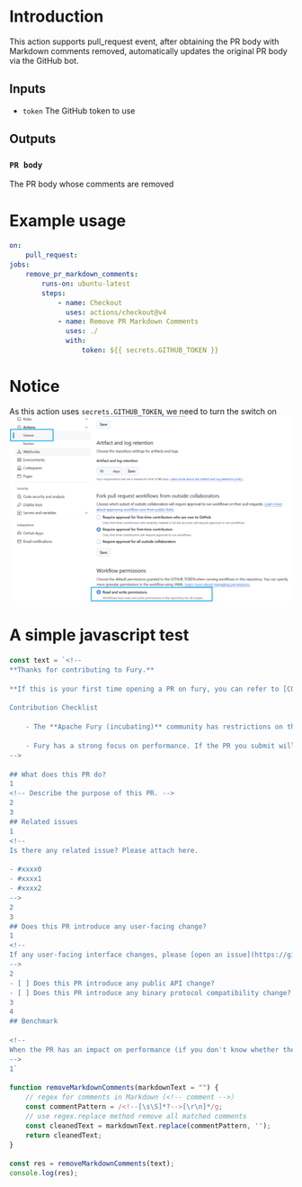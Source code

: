 # Introduction
This action supports pull_request event, after obtaining the PR body with Markdown comments removed, 
automatically updates the original PR body via the GitHub bot.

## Inputs
- `token`
The GitHub token to use

## Outputs

### `PR body`
The PR body whose comments are removed

# Example usage
```yaml
on:
    pull_request:
jobs:
    remove_pr_markdown_comments:
        runs-on: ubuntu-latest
        steps:
            - name: Checkout
              uses: actions/checkout@v4
            - name: Remove PR Markdown Comments
              uses: ./
              with:
                  token: ${{ secrets.GITHUB_TOKEN }}
```

# Notice
As this action uses `secrets.GITHUB_TOKEN`, we need to turn the switch on
![](assets/image.png)

# A simple javascript test
```javascript
const text = `<!--
**Thanks for contributing to Fury.**

**If this is your first time opening a PR on fury, you can refer to [CONTRIBUTING.md](https://github.com/apache/fury/blob/main/CONTRIBUTING.md).**

Contribution Checklist

    - The **Apache Fury (incubating)** community has restrictions on the naming of pr titles. You can also find instructions in [CONTRIBUTING.md](https://github.com/apache/fury/blob/main/CONTRIBUTING.md).

    - Fury has a strong focus on performance. If the PR you submit will have an impact on performance, please benchmark it first and provide the benchmark result here.
-->

## What does this PR do?
1
<!-- Describe the purpose of this PR. -->
2
3
## Related issues
1
<!--
Is there any related issue? Please attach here.

- #xxxx0
- #xxxx1
- #xxxx2
-->
2
3
## Does this PR introduce any user-facing change?
1
<!--
If any user-facing interface changes, please [open an issue](https://github.com/apache/fury/issues/new/choose) describing the need to do so and update the document if necessary.
-->
2
- [ ] Does this PR introduce any public API change?
- [ ] Does this PR introduce any binary protocol compatibility change?
3
4
## Benchmark

<!--
When the PR has an impact on performance (if you don't know whether the PR will have an impact on performance, you can submit the PR first, and if it will have impact on performance, the code reviewer will explain it), be sure to attach a benchmark data here.
-->
1`

function removeMarkdownComments(markdownText = "") {
    // regex for comments in Markdown (<!-- comment -->）
    const commentPattern = /<!--[\s\S]*?-->[\r\n]*/g;
    // use regex.replace method remove all matched comments
    const cleanedText = markdownText.replace(commentPattern, '');
    return cleanedText;
}

const res = removeMarkdownComments(text);
console.log(res);
```